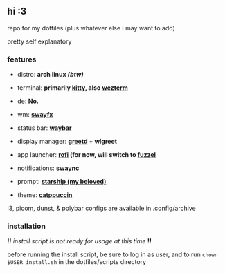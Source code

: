 ## hi :3

repo for my dotfiles (plus whatever else i may want to add)

pretty self explanatory

### features

- distro: **arch linux *(btw)***

- terminal: **primarily [kitty](https://github.com/kovidgoyal/kitty), also [wezterm](https://github.com/wez/wezterm)**

- de: **No.**

- wm: **[swayfx](https://github.com/WillPower3309/swayfx)**

- status bar: **[waybar](https://github.com/Alexays/Waybar)**

- display manager: **[greetd](https://github.com/kennylevinsen/greetd) + wlgreet**

- app launcher: **[rofi](https://github.com/davatorium/rofi) (for now, will switch to [fuzzel](https://codeberg.org/dnkl/fuzzel)**

- notifications: **[swaync](https://github.com/ErikReider/SwayNotificationCenter)**

- prompt: **[starship (my beloved)](https://starship.rs/)**

- theme: **[catppuccin](https://github.com/catppuccin/)**

i3, picom, dunst, & polybar configs are available in .config/archive

### installation

**!!** *install script is not ready for usage at this time* **!!**

before running the install script, be sure to log in as user, and to run `chown $USER install.sh` in the dotfiles/scripts directory
